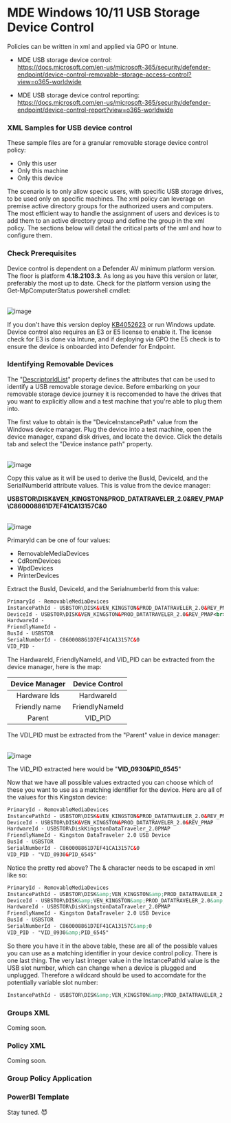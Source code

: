 # MDE Windows 10/11 USB Storage Device Control
Policies can be written in xml and applied via GPO or Intune. 

- MDE USB storage device control:<br>
  https://docs.microsoft.com/en-us/microsoft-365/security/defender-endpoint/device-control-removable-storage-access-control?view=o365-worldwide

- MDE USB storage device control reporting:<br>
  https://docs.microsoft.com/en-us/microsoft-365/security/defender-endpoint/device-control-report?view=o365-worldwide

### XML Samples for USB device control
These sample files are for a granular removable storage device control policy:

- Only this user
- Only this machine
- Only this device

The scenario is to only allow specic users, with specific USB storage drives, to be used only on specific machines. The xml policy can leverage on premise active directory groups for the authorized users and computers. The most efficient way to handle the assignment of users and devices is to add them to an active directory group and define the group in the xml policy. The sections below will detail the critical parts of the xml and how to configure them.

### Check Prerequisites
Device control is dependent on a Defender AV minimum platform version. The floor is platform **4.18.2103.3**. As long as you have this version or later, preferably the most up to date. Check for the platform version using the Get-MpComputerStatus powershell cmdlet:

<br>![image](https://user-images.githubusercontent.com/33558203/188161306-f3565659-4c3b-404c-98c1-413875b84daf.png)<br>

If you don't have this version deploy [KB4052623](https://docs.microsoft.com/en-us/microsoft-365/security/defender-endpoint/manage-updates-baselines-microsoft-defender-antivirus?view=o365-worldwide) or run Windows update. Device control also requires an E3 or E5 license to enable it. The license check for E3 is done via Intune, and if deploying via GPO the E5 check is to ensure the device is onboarded into Defender for Endpoint. 

### Identifying Removable Devices
The "[DescriptorIdList]([url](https://docs.microsoft.com/en-us/microsoft-365/security/defender-endpoint/device-control-removable-storage-access-control?view=o365-worldwide#removable-storage-group))" property defines the attributes that can be used to identify a USB removable storage device. Before embarking on your removable storage device journey it is reccomended to have the drives that you want to explicitly allow and a test machine that you're able to plug them into.

The first value to obtain is the "DeviceInstancePath" value from the Windows device manager. Plug the device into a test machine, open the device manager, expand disk drives, and locate the device. Click the details tab and select the "Device instance path" property.

<br>![image](https://user-images.githubusercontent.com/33558203/187995544-9cfc7773-e63f-42af-a14f-94ebf6e4bee5.png)<br>

Copy this value as it will be used to derive the BusId, DeviceId, and the SerialNumberId attribute values. This is value from the device manager:

**USBSTOR\DISK&VEN_KINGSTON&PROD_DATATRAVELER_2.0&REV_PMAP\C860008861D7EF41CA13157C&0**

<br>![image](https://user-images.githubusercontent.com/33558203/187998604-b1027c3c-ba2d-47f9-8cc8-233e3a63cfae.png)<br>

PrimaryId can be one of four values:

- RemovableMediaDevices
- CdRomDevices
- WpdDevices
- PrinterDevices

Extract the BusId, DeviceId, and the SerialnumberId from this value:

```xml
PrimaryId - RemovableMediaDevices
InstancePathId - USBSTOR\DISK&VEN_KINGSTON&PROD_DATATRAVELER_2.0&REV_PMAP\C860008861D7EF41CA13157C&0
DeviceId - USBSTOR\DISK&VEN_KINGSTON&PROD_DATATRAVELER_2.0&REV_PMAP<br>
HardwareId - 
FriendlyNameId - 
BusId - USBSTOR
SerialNumberId - C860008861D7EF41CA13157C&0
VID_PID - 
```
  
The HardwareId, FriendlyNameId, and VID_PID can be extracted from the device manager, here is the map:

| Device Manager | Device Control |
| :-:            | :-:            |
| Hardware Ids   | HardwareId     |
| Friendly name  | FriendlyNameId |
| Parent         | VID_PID        |

The VDI_PID must be extracted from the "Parent" value in device manager:

<br>![image](https://user-images.githubusercontent.com/33558203/188000472-a10daed0-1e6c-48aa-acce-edbd9de20122.png)<br>

The VID_PID extracted here would be "**VID_0930&PID_6545**"

Now that we have all possible values extracted you can choose which of these you want to use as a matching identifier for the device. Here are all of the values for this Kingston device:

```xml
PrimaryId - RemovableMediaDevices
InstancePathId - USBSTOR\DISK&VEN_KINGSTON&PROD_DATATRAVELER_2.0&REV_PMAP\C860008861D7EF41CA13157C&0
DeviceId - USBSTOR\DISK&VEN_KINGSTON&PROD_DATATRAVELER_2.0&REV_PMAP
HardwareId - USBSTOR\DiskKingstonDataTraveler_2.0PMAP
FriendlyNameId - Kingston DataTraveler 2.0 USB Device
BusId - USBSTOR
SerialNumberId - C860008861D7EF41CA13157C&0
VID_PID - "VID_0930&PID_6545"
```

Notice the pretty red above? The & character needs to be escaped in xml like so:
 
```xml
PrimaryId - RemovableMediaDevices
InstancePathId - USBSTOR\DISK&amp;VEN_KINGSTON&amp;PROD_DATATRAVELER_2.0&amp;REV_PMAP\C860008861D7EF41CA13157C&amp;0
DeviceId - USBSTOR\DISK&amp;VEN_KINGSTON&amp;PROD_DATATRAVELER_2.0&amp;REV_PMAP
HardwareId - USBSTOR\DiskKingstonDataTraveler_2.0PMAP
FriendlyNameId - Kingston DataTraveler 2.0 USB Device
BusId - USBSTOR
SerialNumberId - C860008861D7EF41CA13157C&amp;0
VID_PID - "VID_0930&amp;PID_6545"
```
So there you have it in the above table, these are all of the possible values you can use as a matching identifier in your device control policy. There is one last thing. The very last integer value in the InstancePathId value is the USB slot number, which can change when a device is plugged and unplugged. Therefore a wildcard should be used to accomdate for the potentially variable slot number:

```xml
InstancePathId - USBSTOR\DISK&amp;VEN_KINGSTON&amp;PROD_DATATRAVELER_2.0&amp;REV_PMAP\C860008861D7EF41CA13157C&amp;*
```

### Groups XML
Coming soon.

### Policy XML
Coming soon.

### Group Policy Application

### PowerBI Template
Stay tuned.  😈
